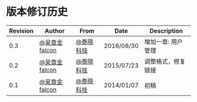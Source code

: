 # 版本修订历史

|Revision |  Author          | From               |  Date      |  Description        |
|---------|------------------|--------------------|------------|---------------------|
|   0.3   |[@吴章金falcon][1]|[@泰晓科技][2]      | 2016/08/30 |  增加一章: 用户管理 |
|   0.2   |[@吴章金falcon][1]|[@泰晓科技][2]      | 2015/07/23 |  调整格式，修复链接 |
|   0.1   |[@吴章金falcon][1]|[@泰晓科技][2]      | 2014/01/07 |  初稿               |

[1]: http://weibo.com/wuzhangjin
[2]: http://weibo.com/tinylaborg
